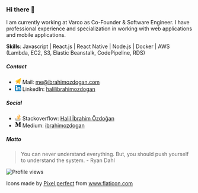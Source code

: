 ### Hi there 👋

I am currently working at Varco as Co-Founder & Software Engineer. I have professional experience and specialization in working with web applications and mobile applications.

**Skills**: Javascript | React.js | React Native | Node.js | Docker | AWS (Lambda, EC2, S3, Elastic Beanstalk, CodePipeline, RDS)

##### Contact

* <img src="https://github.com/ibrahimozdogan/ibrahimozdogan/blob/master/send.svg" width="16" height="16" /> Mail: me@ibrahimozdogan.com
* <img src="https://github.com/ibrahimozdogan/ibrahimozdogan/blob/master/linkedin.svg" width="16" height="16" /> LinkedIn: [halilibrahimozdogan](https://www.linkedin.com/in/halilibrahimozdogan/)

##### Social
* <img src="https://github.com/ibrahimozdogan/ibrahimozdogan/blob/master/stackoverflow.svg" width="16" height="16" /> Stackoverflow: [Halil İbrahim Özdoğan](https://stackoverflow.com/users/12359616/halil-%c4%b0brahim-%c3%96zdo%c4%9fan)
* <img src="https://github.com/ibrahimozdogan/ibrahimozdogan/blob/master/medium.svg" width="16" height="16" /> Medium: [ibrahimozdogan](https://stackoverflow.com/users/12359616/halil-%c4%b0brahim-%c3%96zdo%c4%9fan)

##### Motto
> You can never understand everything. But, you should push yourself to understand the system. - Ryan Dahl

![Profile views](https://pxhlhrljb3.execute-api.eu-central-1.amazonaws.com/dev/count?v)

Icons made by <a href="https://www.flaticon.com/authors/pixel-perfect" title="Pixel perfect">Pixel perfect</a> from <a href="https://www.flaticon.com/" title="Flaticon"> www.flaticon.com</a>
